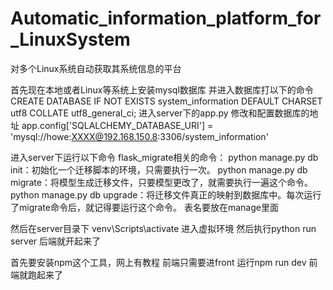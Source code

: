 # Automatic_information_platform_for_LinuxSystem
对多个Linux系统自动获取其系统信息的平台


首先现在本地或者Linux等系统上安装mysql数据库
并进入数据库打以下的命令 CREATE DATABASE IF NOT EXISTS system_information DEFAULT CHARSET utf8 COLLATE utf8_general_ci;
进入server下的app.py
修改和配置数据库的地址
app.config['SQLALCHEMY_DATABASE_URI'] = 'mysql://howe:XXXX@192.168.150.8:3306/system_information'

进入server下运行以下命令
flask_migrate相关的命令：
python manage.py db init：初始化一个迁移脚本的环境，只需要执行一次。
python manage.py db migrate：将模型生成迁移文件，只要模型更改了，就需要执行一遍这个命令。
python manage.py db upgrade：将迁移文件真正的映射到数据库中。每次运行了migrate命令后，就记得要运行这个命令。
表名要放在manage里面

然后在server目录下  venv\Scripts\activate
进入虚拟环境
然后执行python run server
后端就开起来了


首先要安装npm这个工具，网上有教程
前端只需要进front 
运行npm run dev
前端就跑起来了



